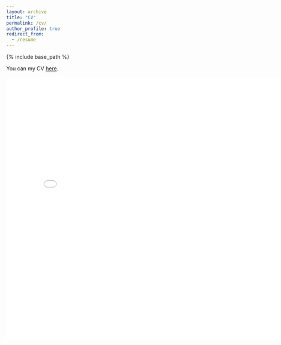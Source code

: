 ```yaml
---
layout: archive
title: "CV"
permalink: /cv/
author_profile: true
redirect_from:
  - /resume
---
```


{% include base_path %}

You can my CV [here](/files/cv_zhuolu_gao.pdf).

<embed src="{{ site.baseurl }}/files/cv_zhuolu_gao.pdf" width="800" height="700" type='application/pdf'>


